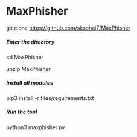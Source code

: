 # MaxPhisher
git clone https://github.com/sksohal7/MaxPhisher

##### Enter the directory

cd MaxPhisher

unzip MaxPhisher

##### Install all modules

pip3 install -r files/requirements.txt

##### Run the tool

python3 maxphisher.py


